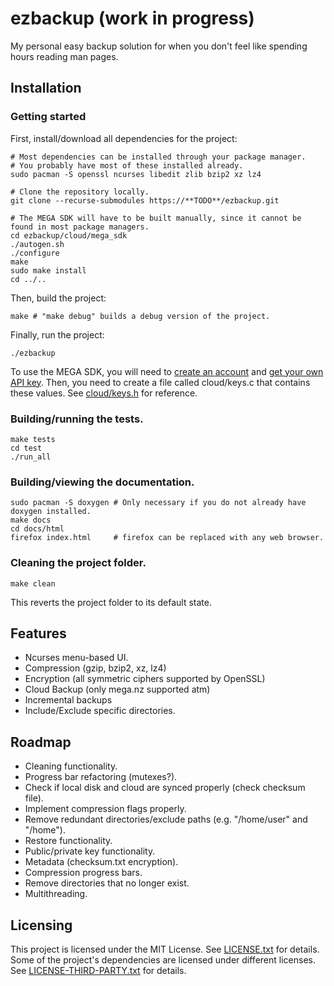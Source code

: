 # ezbackup (work in progress)
My personal easy backup solution for when you don't feel like spending hours reading man pages.

## Installation

### Getting started
First, install/download all dependencies for the project:
```shell
# Most dependencies can be installed through your package manager.
# You probably have most of these installed already.
sudo pacman -S openssl ncurses libedit zlib bzip2 xz lz4

# Clone the repository locally.
git clone --recurse-submodules https://**TODO**/ezbackup.git

# The MEGA SDK will have to be built manually, since it cannot be found in most package managers.
cd ezbackup/cloud/mega_sdk
./autogen.sh
./configure
make
sudo make install
cd ../..
```

Then, build the project:
```shell
make # "make debug" builds a debug version of the project.
```

Finally, run the project:
```shell
./ezbackup
```

To use the MEGA SDK, you will need to [create an account](https://mega.nz/register) and [get your own API key](https://mega.nz/sdk).
Then, you need to create a file called cloud/keys.c that contains these values. See [cloud/keys.h](cloud/keys.h) for reference.

### Building/running the tests.
```shell
make tests
cd test
./run_all
```

### Building/viewing the documentation.
```shell
sudo pacman -S doxygen # Only necessary if you do not already have doxygen installed.
make docs
cd docs/html
firefox index.html     # firefox can be replaced with any web browser.
```

### Cleaning the project folder.
```shell
make clean
```
This reverts the project folder to its default state.

## Features
* Ncurses menu-based UI.
* Compression  (gzip, bzip2, xz, lz4)
* Encryption   (all symmetric ciphers supported by OpenSSL)
* Cloud Backup (only mega.nz supported atm)
* Incremental backups
* Include/Exclude specific directories.

## Roadmap
* Cleaning functionality.
* Progress bar refactoring (mutexes?).
* Check if local disk and cloud are synced properly (check checksum file).
* Implement compression flags properly.
* Remove redundant directories/exclude paths (e.g. "/home/user" and "/home").
* Restore functionality.
* Public/private key functionality.
* Metadata (checksum.txt encryption).
* Compression progress bars.
* Remove directories that no longer exist.
* Multithreading.

## Licensing
This project is licensed under the MIT License. See [LICENSE.txt](LICENSE.txt) for details.
Some of the project's dependencies are licensed under different licenses. See [LICENSE-THIRD-PARTY.txt](LICENSE-THIRD-PARTY.txt) for details.
